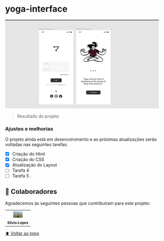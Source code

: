 # yoga-interface






<img src="./assets/logo yoga.png"  alt=" logo yoga ">

> Resultado do projeto
### Ajustes e melhorias

O projeto ainda está em desenvolvimento e as próximas atualizações serão voltadas nas seguintes tarefas:

- [x] Criação do Html
- [x] Criação do CSS
- [x] Atualização do Layout
- [ ] Tarefa 4
- [ ] Tarefa 5
.

## 🤝 Colaboradores

Agradecemos às seguintes pessoas que contribuíram para este projeto:

<table>
  <tr>
    <td align="center">
      <a href="#">
        <img src="./assets/silvio.jpg" width="30px;" alt="Foto do Silvio no GitHub"/><br>
        <sub>
          <b>Silvio Lopes</b>
        </sub>
          </a>
    </td>
  </tr>
</table>



[⬆ Voltar ao topo](#Yogainterface)<br>
